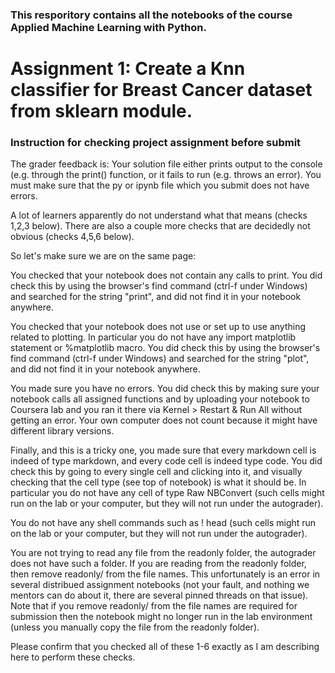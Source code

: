 ### This resporitory contains all the notebooks of the course Applied Machine Learning with Python.
# Assignment 1: Create a Knn classifier for Breast Cancer dataset from sklearn module.

### Instruction for checking project assignment before submit
The grader feedback is: Your solution file either prints output to the console (e.g. through the print() function, or it fails to run (e.g. throws an error). You must make sure that the py or ipynb file which you submit does not have errors.

A lot of learners apparently do not understand what that means (checks 1,2,3 below). There are also a couple more checks that are decidedly not obvious (checks 4,5,6 below).

So let's make sure we are on the same page:

You checked that your notebook does not contain any calls to print. You did check this by using the browser's find command (ctrl-f under Windows) and searched for the string "print", and did not find it in your notebook anywhere.

You checked that your notebook does not use or set up to use anything related to plotting. In particular you do not have any import matplotlib statement or %matplotlib macro. You did check this by using the browser's find command (ctrl-f under Windows) and searched for the string "plot", and did not find it in your notebook anywhere.

You made sure you have no errors. You did check this by making sure your notebook calls all assigned functions and by uploading your notebook to Coursera lab and you ran it there via Kernel > Restart & Run All without getting an error. Your own computer does not count because it might have different library versions.

Finally, and this is a tricky one, you made sure that every markdown cell is indeed of type markdown, and every code cell is indeed type code. You did check this by going to every single cell and clicking into it, and visually checking that the cell type (see top of notebook) is what it should be. In particular you do not have any cell of type Raw NBConvert (such cells might run on the lab or your computer, but they will not run under the autograder).

You do not have any shell commands such as ! head (such cells might run on the lab or your computer, but they will not run under the autograder).

You are not trying to read any file from the readonly folder, the autograder does not have such a folder. If you are reading from the readonly folder, then remove readonly/ from the file names. This unfortunately is an error in several distribued assignment notebooks (not your fault, and nothing we mentors can do about it, there are several pinned threads on that issue). Note that if you remove readonly/ from the file names are required for submission then the notebook might no longer run in the lab environment (unless you manually copy the file from the readonly folder).

Please confirm that you checked all of these 1-6 exactly as I am describing here to perform these checks.
